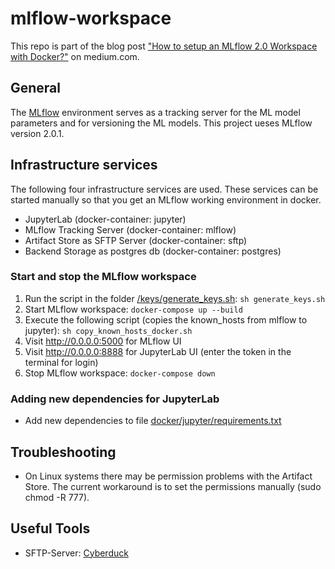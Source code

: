 # mlflow-workspace
This repo is part of the blog post ["How to setup an MLflow 2.0 Workspace with Docker?"](https://tinztwins.medium.com/how-to-setup-an-mlflow-2-0-workspace-with-docker-7e4938b695e5) on medium.com. 

## General
The [MLflow](https://mlflow.org/docs/latest/index.html) environment serves as a tracking server for the ML model parameters and for versioning the ML models. This project ueses MLflow version 2.0.1.

## Infrastructure services
The following four infrastructure services are used. These services can be started manually so that you get an MLflow working environment in docker.
* JupyterLab (docker-container: jupyter)
* MLflow Tracking Server (docker-container: mlflow)
* Artifact Store as SFTP Server (docker-container: sftp)
* Backend Storage as postgres db (docker-container: postgres)

### Start and stop the MLflow workspace
1. Run the script in the folder [/keys/generate_keys.sh](/keys/generate_keys.sh): `sh generate_keys.sh`
2. Start MLflow workspace: `docker-compose up --build`
3. Execute the following script (copies the known_hosts from mlflow to jupyter): `sh copy_known_hosts_docker.sh`
4. Visit http://0.0.0.0:5000 for MLflow UI
5. Visit http://0.0.0.0:8888 for JupyterLab UI (enter the token in the terminal for login)
6. Stop MLflow workspace: `docker-compose down`

### Adding new dependencies for JupyterLab
* Add new dependencies to file [docker/jupyter/requirements.txt](docker/jupyter/requirements.txt)

## Troubleshooting
* On Linux systems there may be permission problems with the Artifact Store. The current workaround is to set the permissions manually (sudo chmod -R 777). 

## Useful Tools
* SFTP-Server: [Cyberduck](https://cyberduck.io)
